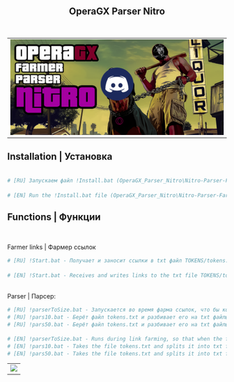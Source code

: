 <p align="center">

  <h2 align="center">OperaGX Parser Nitro</h2>
  <p align="center">
    <br>
  </p>
  
  <table align="center">
    <tr>
    <td>
      <img src="png/operagx.png">
    </td>
    </tr>
  </table>

## Installation | Установка

```bash

# [RU] Запускаем файл !Install.bat (OperaGX_Parser_Nitro\Nitro-Parser-Farmer\Install.bat)

# [EN] Run the !Install.bat file (OperaGX_Parser_Nitro\Nitro-Parser-Farmer\Install.bat)
```

## Functions | Функции
<br>


Farmer links | Фармер ссылок

```bash
# [RU] !Start.bat - Получает и заносит ссылки в txt файл TOKENS/tokens.txt

# [EN] !Start.bat - Receives and writes links to the txt file TOKENS/tokens.txt
```
<br>
Parser | Парсер:

```bash
# [RU] !parserToSize.bat - Запускается во время фарма ссылок, что бы когда файл не набирал большой вес.
# [RU] !pars10.bat - Берёт файл tokens.txt и разбивает его на txt файлы по 10 строк, после чего перемещает в папку Pars-10
# [RU] !pars50.bat - Берёт файл tokens.txt и разбивает его на txt файлы по 50 строк, после чего перемещает в папку Pars-50

# [EN] !parserToSize.bat - Runs during link farming, so that when the file does not gain a lot of weight.
# [EN] !pars10.bat - Takes the file tokens.txt and splits it into txt files of 10 lines, and then moves it to the Pars-10 folder
# [EN] !pars50.bat - Takes the file tokens.txt and splits it into txt files of 50 lines, and then moves it to the Pars-50 folder
```
  <table align="center">
    <tr>
    <td>
      <img src="png/klintog.png">
    </td>
    </tr>
  </table>

